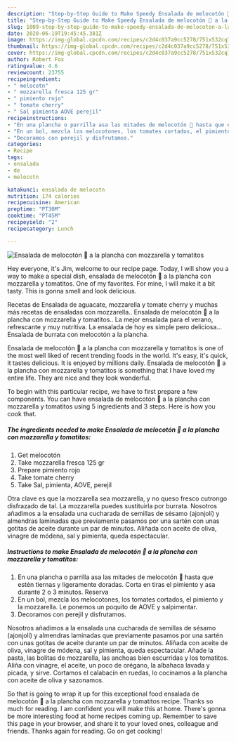 ```yaml
---
description: "Step-by-Step Guide to Make Speedy Ensalada de melocotón 🍑 a la plancha con mozzarella y tomatitos"
title: "Step-by-Step Guide to Make Speedy Ensalada de melocotón 🍑 a la plancha con mozzarella y tomatitos"
slug: 1009-step-by-step-guide-to-make-speedy-ensalada-de-melocoton-a-la-plancha-con-mozzarella-y-tomatitos
date: 2020-06-19T19:45:45.381Z
image: https://img-global.cpcdn.com/recipes/c2d4c037a9cc5278/751x532cq70/ensalada-de-melocoton-🍑-a-la-plancha-con-mozzarella-y-tomatitos-foto-principal.jpg
thumbnail: https://img-global.cpcdn.com/recipes/c2d4c037a9cc5278/751x532cq70/ensalada-de-melocoton-🍑-a-la-plancha-con-mozzarella-y-tomatitos-foto-principal.jpg
cover: https://img-global.cpcdn.com/recipes/c2d4c037a9cc5278/751x532cq70/ensalada-de-melocoton-🍑-a-la-plancha-con-mozzarella-y-tomatitos-foto-principal.jpg
author: Robert Fox
ratingvalue: 4.6
reviewcount: 23755
recipeingredient:
- " melocotn"
- " mozzarella fresca 125 gr"
- " pimiento rojo"
- " tomate cherry"
- " Sal pimienta AOVE perejil"
recipeinstructions:
- "En una plancha o parrilla asa las mitades de melocotón 🍑 hasta que estén tiernas y ligeramente doradas. Corta en tiras el pimiento y asa durante 2 o 3 minutos. Reserva"
- "En un bol, mezcla los melocotones, los tomates cortados, el pimiento y la mozzarella. Le ponemos un poquito de AOVE y salpimentar."
- "Decoramos con perejil y disfrutamos."
categories:
- Recipe
tags:
- ensalada
- de
- melocotn

katakunci: ensalada de melocotn 
nutrition: 174 calories
recipecuisine: American
preptime: "PT30M"
cooktime: "PT45M"
recipeyield: "2"
recipecategory: Lunch

---
```



![Ensalada de melocotón 🍑 a la plancha con mozzarella y tomatitos](https://img-global.cpcdn.com/recipes/c2d4c037a9cc5278/751x532cq70/ensalada-de-melocoton-🍑-a-la-plancha-con-mozzarella-y-tomatitos-foto-principal.jpg)

Hey everyone, it's Jim, welcome to our recipe page. Today, I will show you a way to make a special dish, ensalada de melocotón 🍑 a la plancha con mozzarella y tomatitos. One of my favorites. For mine, I will make it a bit tasty. This is gonna smell and look delicious.

Recetas de Ensalada de aguacate, mozzarella y tomate cherry y muchas más recetas de ensaladas con mozzarella.. Ensalada de melocotón 🍑 a la plancha con mozzarella y tomatitos.. La mejor ensalada para el verano, refrescante y muy nutritiva. La ensalada de hoy es simple pero deliciosa… Ensalada de burrata con melocotón a la plancha.

Ensalada de melocotón 🍑 a la plancha con mozzarella y tomatitos is one of the most well liked of recent trending foods in the world. It's easy, it's quick, it tastes delicious. It is enjoyed by millions daily. Ensalada de melocotón 🍑 a la plancha con mozzarella y tomatitos is something that I have loved my entire life. They are nice and they look wonderful.


To begin with this particular recipe, we have to first prepare a few components. You can have ensalada de melocotón 🍑 a la plancha con mozzarella y tomatitos using 5 ingredients and 3 steps. Here is how you cook that.

<!--inarticleads1-->

##### The ingredients needed to make Ensalada de melocotón 🍑 a la plancha con mozzarella y tomatitos:

1. Get  melocotón
1. Take  mozzarella fresca 125 gr
1. Prepare  pimiento rojo
1. Take  tomate cherry
1. Take  Sal, pimienta, AOVE, perejil


Otra clave es que la mozzarella sea mozzarella, y no queso fresco cutrongo disfrazado de tal. La mozzarella puedes sustituirla por burrata. Nosotros añadimos a la ensalada una cucharada de semillas de sésamo (ajonjolí) y almendras laminadas que previamente pasamos por una sartén con unas gotitas de aceite durante un par de minutos. Aliñada con aceite de oliva, vinagre de módena, sal y pimienta, queda espectacular. 

<!--inarticleads2-->

##### Instructions to make Ensalada de melocotón 🍑 a la plancha con mozzarella y tomatitos:

1. En una plancha o parrilla asa las mitades de melocotón 🍑 hasta que estén tiernas y ligeramente doradas. Corta en tiras el pimiento y asa durante 2 o 3 minutos. Reserva
1. En un bol, mezcla los melocotones, los tomates cortados, el pimiento y la mozzarella. Le ponemos un poquito de AOVE y salpimentar.
1. Decoramos con perejil y disfrutamos.


Nosotros añadimos a la ensalada una cucharada de semillas de sésamo (ajonjolí) y almendras laminadas que previamente pasamos por una sartén con unas gotitas de aceite durante un par de minutos. Aliñada con aceite de oliva, vinagre de módena, sal y pimienta, queda espectacular. Añade la pasta, las bolitas de mozzarella, las anchoas bien escurridas y los tomatitos. Aliña con vinagre, el aceite, un poco de orégano, la albahaca lavada y picada, y sirve. Cortamos el calabacín en ruedas, lo cocinamos a la plancha con aceite de oliva y sazonamos. 

So that is going to wrap it up for this exceptional food ensalada de melocotón 🍑 a la plancha con mozzarella y tomatitos recipe. Thanks so much for reading. I am confident you will make this at home. There's gonna be more interesting food at home recipes coming up. Remember to save this page in your browser, and share it to your loved ones, colleague and friends. Thanks again for reading. Go on get cooking!
